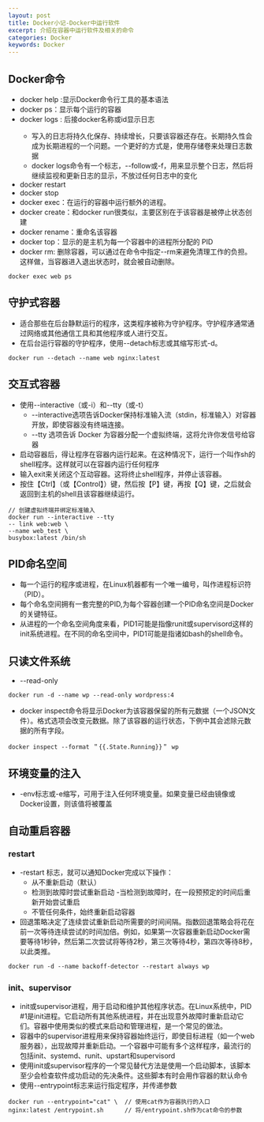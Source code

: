 ```yaml
---
layout: post
title: Docker小记-Docker中运行软件
excerpt: 介绍在容器中运行软件及相关的命令
categories: Docker
keywords: Docker
---
```

## Docker命令
- docker help <command>:显示Docker命令行工具的基本语法
- docker ps：显示每个运行的容器
- docker logs <dockerName>: 后接docker名称或id显示日志
    - 写入的日志将持久化保存、持续增长，只要该容器还存在。长期持久性会成为长期进程的一个问题。一个更好的方式是，使用存储卷来处理日志数据
    - docker logs命令有一个标志，--follow或-f，用来显示整个日志，然后将继续监视和更新日志的显示，不放过任何日志中的变化
- docker restart <dockerName>
- docker stop <dockerName>
- docker exec：在运行的容器中运行额外的进程。
- docker create：和docker run很类似，主要区别在于该容器是被停止状态创建
- docker rename：重命名该容器
- docker top：显示的是主机为每一个容器中的进程所分配的 PID
- docker rm: 删除容器，可以通过在命令中指定--rm来避免清理工作的负担。这样做，当容器进入退出状态时，就会被自动删除。

```
docker exec web ps
```
## 守护式容器
- 适合那些在后台静默运行的程序，这类程序被称为守护程序。守护程序通常通过网络或其他通信工具和其他程序或人进行交互。
- 在后台运行容器的守护程序，使用--detach标志或其缩写形式-d。
```
docker run --detach --name web nginx:latest
```
## 交互式容器
- 使用--interactive（或-i）和--tty（或-t）
    - --interactive选项告诉Docker保持标准输入流（stdin，标准输入）对容器开放，即使容器没有终端连接。
    - --tty 选项告诉 Docker 为容器分配一个虚拟终端，这将允许你发信号给容器
- 启动容器后，得让程序在容器内运行起来。在这种情况下，运行一个叫作sh的shell程序。这样就可以在容器内运行任何程序
- 输入exit来关闭这个互动容器。这将终止shell程序，并停止该容器。
- 按住【Ctrl】（或【Control】）键，然后按【P】键，再按【Q】键，之后就会返回到主机的shell且该容器继续运行。
```
// 创建虚拟终端并绑定标准输入
docker run --interactive --tty 
-- link web:web \
--name web_test \
busybox:latest /bin/sh
```

## PID命名空间
- 每一个运行的程序或进程，在Linux机器都有一个唯一编号，叫作进程标识符（PID）。
- 每个命名空间拥有一套完整的PID,为每个容器创建一个PID命名空间是Docker的关键特征。
- 从进程的一个命名空间角度来看，PID1可能是指像runit或supervisord这样的init系统进程。在不同的命名空间中，PID1可能是指诸如bash的shell命令。

## 只读文件系统
- --read-only

```
docker run -d --name wp --read-only wordpress:4
```
- docker inspect命令将显示Docker为该容器保留的所有元数据（一个JSON文件）。格式选项会改变元数据。除了该容器的运行状态，下例中其会滤除元数据的所有字段。

```
docker inspect --format ＂{{.State.Running}}＂ wp
```
## 环境变量的注入
- -env标志或-e缩写，可用于注入任何环境变量。如果变量已经由镜像或Docker设置，则该值将被覆盖

## 自动重启容器
### restart
- -restart 标志，就可以通知Docker完成以下操作：
    - 从不重新启动（默认）
    - 检测到故障时尝试重新启动
    -当检测到故障时，在一段预预定的时间后重新开始尝试重启
    - 不管任何条件，始终重新启动容器
- 回退策略决定了连续尝试重新启动所需要的时间间隔。指数回退策略会将花在前一次等待连续尝试的时间加倍。例如，如果第一次容器重新启动Docker需要等待1秒钟，然后第二次尝试将等待2秒，第三次等待4秒，第四次等待8秒，以此类推。

```
docker run -d --name backoff-detector --restart always wp
```
### init、supervisor
- init或supervisor进程，用于启动和维护其他程序状态。在Linux系统中，PID #1是init进程。它启动所有其他系统进程，并在出现意外故障时重新启动它们。容器中使用类似的模式来启动和管理进程，是一个常见的做法。
- 容器中的supervisor进程用来保持容器始终运行，即使目标进程（如一个web服务器），出现故障并重新启动。一个容器中可能有多个这样程序，最流行的包括init、systemd、runit、upstart和supervisord
- 使用init或supervisor程序的一个常见替代方法是使用一个启动脚本，该脚本至少会检查软件成功启动的先决条件。这些脚本有时会用作容器的默认命令
- 使用--entrypoint标志来运行指定程序，并传递参数
```
docker run --entrypoint="cat" \  // 使用cat作为容器执行的入口
nginx:latest /entrypoint.sh      // 将/entrypoint.sh作为cat命令的参数
```